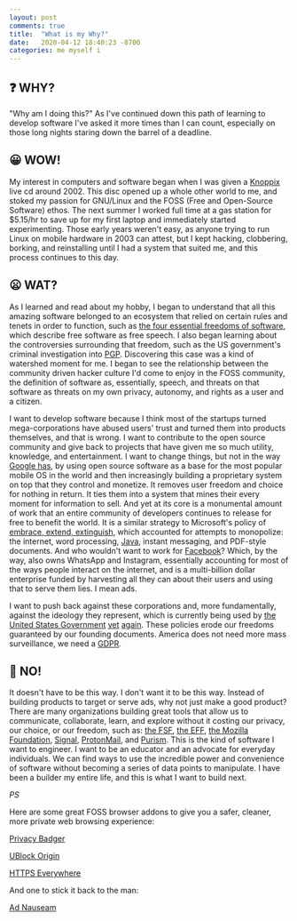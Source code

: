 ```yaml
---
layout: post
comments: true
title:  "What is my Why?"
date:   2020-04-12 18:40:23 -0700
categories: me myself i
---
```


## :question: WHY?

"Why am I doing this?" As I've continued down this path of learning to develop software I've asked it more times than I can count, especially on those long nights staring down the barrel of a deadline.

## :grinning: WOW!

My interest in computers and software began when I was given a [Knoppix](https://www.knopper.net/knoppix/index-en.html) live cd around 2002. This disc opened up a whole other world to me, and stoked my passion for GNU/Linux and the FOSS (Free and Open-Source Software) ethos. The next summer I worked full time at a gas station for $5.15/hr to save up for my first laptop and immediately started experimenting. Those early years weren't easy, as anyone trying to run Linux on mobile hardware in 2003 can attest, but I kept hacking, clobbering, borking, and reinstalling until I had a system that suited me, and this process continues to this day.

## :frowning: WAT?

As I learned and read about my hobby, I began to understand that all this amazing software belonged to an ecosystem that relied on certain rules and tenets in order to function, such as [the four essential freedoms of software](https://www.gnu.org/philosophy/free-sw.html), which describe free software as free speech. I also began learning about the controversies surrounding that freedom, such as the US government's criminal investigation into [PGP](https://www.openpgp.org/about/history/). Discovering this case was a kind of watershed moment for me. I began to see the relationship between the community driven hacker culture I'd come to enjoy in the FOSS community, the definition of software as, essentially, speech, and threats on that software as threats on my own privacy, autonomy, and rights as a user and a citizen.

I want to develop software because I think most of the startups turned mega-corporations have abused users' trust and turned them into products themselves, and that is wrong. I want to contribute to the open source community and give back to projects that have given me so much utility, knowledge, and entertainment. I want to change things, but not in the way [Google has](https://arstechnica.com/gadgets/2018/07/googles-iron-grip-on-android-controlling-open-source-by-any-means-necessary/), by using open source software as a base for the most popular mobile OS in the world and then increasingly building a proprietary system on top that they control and monetize. It removes user freedom and choice for nothing in return. It ties them into a system that mines their every moment for information to sell. And yet at its core is a monumental amount of work that an entire community of developers continues to release for free to benefit the world. It is a similar strategy to Microsoft's policy of [embrace, extend, extinguish](https://en.wikipedia.org/wiki/Embrace,_extend,_and_extinguish), which accounted for attempts to monopolize: the internet, word processing, [Java](https://en.wikipedia.org/wiki/Java_(programming_language)#Primary_goals), instant messaging, and PDF-style documents. And who wouldn't want to work for [Facebook](https://www.techrepublic.com/article/facebook-data-privacy-scandal-a-cheat-sheet/)? Which, by the way, also owns WhatsApp and Instagram, essentially accounting for most of the ways people interact on the internet, and is a multi-billion dollar enterprise funded by harvesting all they can about their users and using that to serve them lies. I mean ads.

I want to push back against these corporations and, more fundamentally, against the ideology they represent, which is currently being used by [the United States Government](https://www.eff.org/deeplinks/2020/03/earn-it-bill-governments-not-so-secret-plan-scan-every-message-online) [yet](https://www.eff.org/deeplinks/2019/11/why-adding-client-side-scanning-breaks-end-end-encryption) [again](https://www.eff.org/deeplinks/2018/05/there-no-middle-ground-encryption). These policies erode our freedoms guaranteed by our founding documents. America does not need more mass surveillance, we need a [GDPR](https://en.wikipedia.org/wiki/General_Data_Protection_Regulation).

## :triumph: NO!

It doesn't have to be this way. I don't want it to be this way. Instead of building products to target or serve ads, why not just make a good product? There are many organizations building great tools that allow us to communicate, collaborate, learn, and explore without it costing our privacy, our choice, or our freedom, such as: [the FSF](https://www.fsf.org/), [the EFF](https://www.eff.org/), [the Mozilla Foundation](https://www.mozilla.org/en-US/), [Signal](https://signal.org/), [ProtonMail](https://protonmail.com/), and [Purism](https://puri.sm/). This is the kind of software I want to engineer. I want to be an educator and an advocate for everyday individuals. We can find ways to use the incredible power and convenience of software without becoming a series of data points to manipulate. I have been a builder my entire life, and this is what I want to build next.


_PS_ 

Here are some great FOSS browser addons to give you a safer, cleaner, more private web browsing experience:

[Privacy Badger](https://privacybadger.org/)

[UBlock Origin](https://github.com/gorhill/uBlock/)

[HTTPS Everywhere](https://www.eff.org/https-everywhere)

And one to stick it back to the man:

[Ad Nauseam](https://github.com/dhowe/AdNauseam/)
